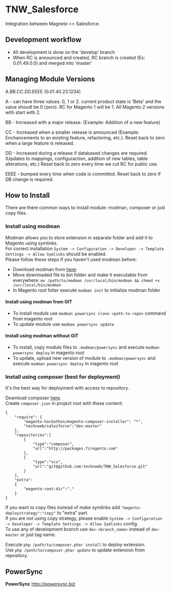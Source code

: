# TNW_Salesforce
Integration between Magneto <> Salesforce.

Development workflow
-----------
- All development is done on the 'develop' branch
- When RC is announced and created, RC branch is created (Ex: 0.01.49.0.0) and merged into 'master'

Managing Module Versions
-----------
A.BB.CC.DD.EEEE (0.01.40.23.1234)

A - can have three values: 0, 1 or 2. current product state is 'Beta' and the value shoudl be 0 (zero). RC for Magento 1 will be 1. All Magento 2 versions with start with 2.

BB - Increased with a major release. (Example: Addition of a new feature)

CC - Increased when a smaller release is announced (Example: Enchancements to an existing feature, refactoring, etc.). Reset back to zero when a large feature is released.

DD - Increased during a release if databased changes are required. (Updates to mappings, configuraction, addition of new tables, table alterations, etc.) Reset back to zero every time we cut RC for public use.

EEEE - bumped every time when code is committed. Reset back to zero if DB change is required.

How to Install
-----------
There are there common ways to install module: modman, composer or just copy files.

### Install using modman
Modman allows you to store extension in separate folder and add it to Magento using symlinks.  
For correct installation `System -> Configuration -> Developer -> Template Settings -> Allow Symlinks` should be enabled.  
Please follow these steps if you haven't used modman before:

* Download modman from [here][modman_link]:
* Move downloaded file to bin folder and make it executable from everywhere: `mv /path/to/modman /usr/local/bin/modman && chmod +x /usr/local/bin/modman`
* In Magento root folter execute `modman init` to initialize modman folder

#### Install using modman from GIT

* To install module use `modman powersync clone <path-to-repo>` command from magento root
* To update module use `modman powersync update`

#### Install using modman without GIT

* To install, copy module files to `.modman/powersync` and execute `modman powersync deploy` in magento root
* To update, upload new version of module to `.modman/powersync` and execute `modman powersync deploy` in magento root

### Install using composer (best for deployment)
It's the best way for deployment with access to repository.

Download composer [here][composer_link].  
Create `composer.json` in project root with these content:  

    {
        "require": {
            "magento-hackathon/magento-composer-installer": "*",
            "technweb/salesforce":"dev-master"
        },
        "repositories":[
            {
                "type":"composer",
                "url":"http://packages.firegento.com"
            },
            {
                "type":"vcs",
                "url":"git@github.com:technweb/TNW_Salesforce.git"
            }
        ],
        "extra":
        {
            "magento-root-dir":"."
        }
    }

If you want to copy files instead of make symlinks add `"magento-deploystrategy":"copy"` to "extra" part.  
If you are not using copy strategy, please enable `System -> Configuration -> Developer -> Template Settings -> Allow Symlinks` config.  
To use any of development branch use `dev-<branch_name>` instead of `dev-master` or just tag name.  
  
Execute `php /path/to/composer.phar install` to deploy extension.  
Use `php /path/to/composer.phar update` to update extension from repository.

PowerSync
-----------
**PowerSync** http://powersync.biz<br />

[modman_link]: https://raw.githubusercontent.com/hws47a/modman-relative-links/master/modman
[composer_link]: https://getcomposer.org/download/